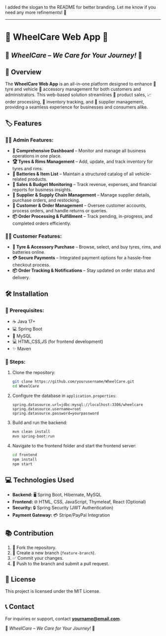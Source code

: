 I added the slogan to the README for better branding. Let me know if you need any more refinements! 🚀  

---

# 🌟 WheelCare Web App 🌟  
## 🏁 *WheelCare – We Care for Your Journey!* 🏁  

## 📄 Overview  

The **WheelCare Web App** is an all-in-one platform designed to enhance 🚗 tyre and vehicle 🌟 accessory management for both customers and administrators. This web-based solution streamlines 🛒 product sales, 📈 order processing, 💼 inventory tracking, and 🏰 supplier management, providing a seamless experience for businesses and consumers alike.  

## 🏷️ Features  

### 👩‍💼 Admin Features:  

- **📅 Comprehensive Dashboard** – Monitor and manage all business operations in one place.  
- **🏆 Tyres & Rims Management** – Add, update, and track inventory for tyres and rims.  
- **🔋 Batteries & Item List** – Maintain a structured catalog of all vehicle-related products.  
- **💸 Sales & Budget Monitoring** – Track revenue, expenses, and financial reports for business insights.  
- **🏢 Supplier & Supply Chain Management** – Manage supplier details, purchase orders, and restocking.  
- **👥 Customer & Order Management** – Oversee customer accounts, process orders, and handle returns or queries.  
- **📦 Order Processing & Fulfillment** – Track pending, in-progress, and completed orders efficiently.  

### 🚶‍♂️ Customer Features:  

- **🛒 Tyre & Accessory Purchase** – Browse, select, and buy tyres, rims, and batteries online.  
- **💳 Secure Payments** – Integrated payment options for a hassle-free checkout process.  
- **📦 Order Tracking & Notifications** – Stay updated on order status and delivery.  

## 🛠️ Installation  

### 📃 Prerequisites:  

- ☕ Java 17+  
- 💻 Spring Boot  
- 🏢 MySQL  
- 💻 HTML,CSS,JS (for frontend development)  
- ✨ Maven  

### 🔄 Steps:  

1. Clone the repository:  
   ```sh
   git clone https://github.com/yourusername/WheelCare.git
   cd WheelCare
   ```  
2. Configure the database in `application.properties`:  
   ```properties
   spring.datasource.url=jdbc:mysql://localhost:3306/wheelcare
   spring.datasource.username=root
   spring.datasource.password=yourpassword
   ```  
3. Build and run the backend:  
   ```sh
   mvn clean install
   mvn spring-boot:run
   ```  
4. Navigate to the frontend folder and start the frontend server:  
   ```sh
   cd frontend
   npm install
   npm start
   ```  

## 💻 Technologies Used  

- **Backend:** 🖥️ Spring Boot, Hibernate, MySQL  
- **Frontend:** 🌐 HTML, CSS, JavaScript, Thymeleaf, React (Optional)  
- **Security:** 🔒 Spring Security (JWT Authentication)  
- **Payment Gateway:** 💳 Stripe/PayPal Integration  

## 📚 Contribution  

1. 🍴 Fork the repository.  
2. 🔄 Create a new branch (`feature-branch`).  
3. ✅ Commit your changes.  
4. 🚀 Push to the branch and submit a pull request.  

## 📜 License  

This project is licensed under the MIT License.  

## 📞 Contact  

For inquiries or support, contact **[yourname@email.com](mailto:yourname@email.com)**.  

🚀 *WheelCare – We Care for Your Journey!* 🚀  
